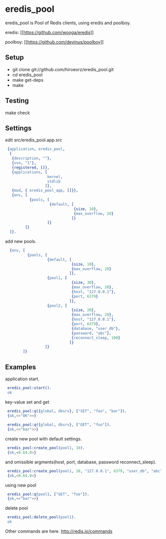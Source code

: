 # eredis_pool

eredis_pool is Pool of Redis clients, using eredis and poolboy.

eredis:
[[https://github.com/wooga/eredis]]

poolboy:
[[https://github.com/devinus/poolboy]]

## Setup

- git clone git://github.com/hiroeorz/eredis_pool.git
- cd eredis_pool
- make get-deps
- make

## Testing

make check

## Settings

edit src/eredis_pool.app.src

```erlang
 {application, eredis_pool,
  [
   {description, ""},
   {vsn, "1"},
   {registered, []},
   {applications, [
                   kernel,
                   stdlib
                  ]},
   {mod, { eredis_pool_app, []}},
   {env, [
           {pools, [
                    {default, [
                               {size, 10},
                               {max_overflow, 20}
                              ]}
                   ]}
         ]}
  ]}.
```

add new pools.

```erlang
  {env, [
          {pools, [
                   {default, [
                              {size, 10},
                              {max_overflow, 20}
                             ]},
                   {pool1, [
                              {size, 30},
                              {max_overflow, 20},
                              {host, "127.0.0.1"},
                              {port, 6379}
                             ]},
                   {pool2, [
                              {size, 20},
                              {max_overflow, 20},
                              {host, "127.0.0.1"},
                              {port, 6379},
                              {database, "user_db"},
                              {password, "abc"},
                              {reconnect_sleep, 100}
                             ]}
                  ]}
        ]}
```


## Examples

application start.
```erlang
 eredis_pool:start().
 ok
```

key-value set and get
```erlang
 eredis_pool:q({global, dbsrv}, ["SET", "foo", "bar"]).
 {ok,<<"OK">>}
 
 eredis_pool:q({global, dbsrv}, ["GET", "foo"]).       
 {ok,<<"bar">>}
```
 
create new pool with default settings.
```erlang
 eredis_pool:create_pool(pool1, 10).
 {ok,<0.64.0>}
```

and omissible argments(host, port, database, password reconnect_sleep).
```erlang
 eredis_pool:create_pool(pool1, 10, "127.0.0.1", 6379, "user_db", "abc", 100).
 {ok,<0.64.0>}
```

using new pool
```erlang
 eredis_pool:q(pool1, ["GET", "foo"]).
 {ok,<<"bar">>}
```

delete pool
```erlang
 eredis_pool:delete_pool(pool1).    
 ok
```

Other commands are here.
http://redis.io/commands
